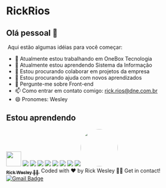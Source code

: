 
# RickRios

## Olá pessoal 👋
​
Aqui estão algumas idéias para você começar:
​
- 🔭 Atualmente estou trabalhando em OneBox Tecnologia
- 🌱 Atualmente estou aprendendo Sistema da Informação
- 👯 Estou procurando colaborar em projetos da empresa
- 🤔 Estou procurando ajuda com novos aprendizados
- 💬 Pergunte-me sobre Front-end
- 📫 Como entrar em contato comigo: rick.rios@dne.com.br
- 😄 Pronomes: Wesley
​
## Estou aprendendo
​
<img src="https://cdn.jsdelivr.net/gh/devicons/devicon/icons/git/git-original.svg" width="40" height="40"/>
<img src="https://cdn.jsdelivr.net/gh/devicons/devicon/icons/html5/html5-original.svg" />
<img src="https://cdn.jsdelivr.net/gh/devicons/devicon/icons/css3/css3-original.svg" />
<img src="https://cdn.jsdelivr.net/gh/devicons/devicon/icons/javascript/javascript-original.svg" />
<img src="https://cdn.jsdelivr.net/gh/devicons/devicon/icons/bootstrap/bootstrap-original.svg" />
<img src="https://cdn.jsdelivr.net/gh/devicons/devicon/icons/sass/sass-original.svg" />
<img src="https://cdn.jsdelivr.net/gh/devicons/devicon/icons/nodejs/nodejs-original-wordmark.svg" />
<img src="https://cdn.jsdelivr.net/gh/devicons/devicon/icons/vuejs/vuejs-original.svg" />
<img src="https://cdn.jsdelivr.net/gh/devicons/devicon/icons/typescript/typescript-original.svg" />
​
<a href="https://blog.rocketseat.com.br/author/thiago/">
 <img style="border-radius: 50%;" src="https://avatars.githubusercontent.com/u/56443909?v=4" width="100px;" alt=""/>
 <br />
 <sub><b>Rick Wesley 👨‍💻 </b></sub></a>
​
Coded with ❤️ by Rick Wesley 👋🏽 Get in contact!
​
[![Gmail Badge](https://img.shields.io/badge/-augustojsouza1@gmail.com-c14438?style=flat-square&logo=Gmail&logoColor=white&link=mailto:rick.rios@onebox.one)](mailto:rick.rios@dne.com.br)
